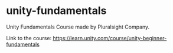 # unity-fundamentals
Unity Fundamentals Course made by Pluralsight Company.

Link to the course: https://learn.unity.com/course/unity-beginner-fundamentals
